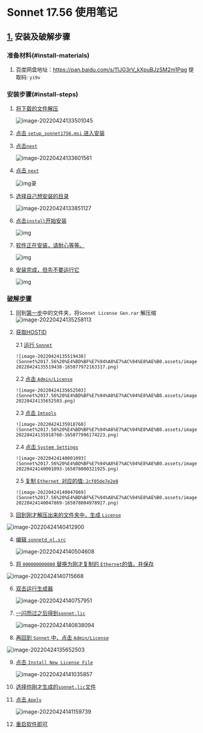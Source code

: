 # Sonnet 17.56 使用笔记

## [1.](#install-method) 安装及破解步骤

### 准备材料(#install-materials)

1. 百度网盘地址：https://pan.baidu.com/s/11JG3rV_kXpuBJzSM2m1Pqg 提取码: `yi9v `

### 安装步骤(#install-steps)

1. [将下载的文件解压](#install-steps-1)

    ![image-20220424133501045](Sonnet%2017.56%20%E4%BD%BF%E7%94%A8%E7%AC%94%E8%AE%B0.assets/image-20220424133501045-16507785055021.png)

2. [点击 `setup_sonnet1756.msi` 进入安装](#install-steps-2)

3. [点击`next`](#install-steps-3)

    ![image-20220424133601561](Sonnet%2017.56%20%E4%BD%BF%E7%94%A8%E7%AC%94%E8%AE%B0.assets/image-20220424133601561-16507785641153.png)

4. [点击 `next`](#install-steps-4)

    ![img](Sonnet%2017.56%20%E4%BD%BF%E7%94%A8%E7%AC%94%E8%AE%B0.assets/202203131641024027.jpg)录

5. [选择自己想安装的目录](#install-steps-5)

    ![image-20220424133851127](Sonnet%2017.56%20%E4%BD%BF%E7%94%A8%E7%AC%94%E8%AE%B0.assets/image-20220424133851127-16507787330647.png)

6. [点击`install`开始安装](#install-steps-6)

    ![img](Sonnet%2017.56%20%E4%BD%BF%E7%94%A8%E7%AC%94%E8%AE%B0.assets/202203131641113811.jpg)

7. [软件正在安装，请耐心等等。](#install-steps-7)

    ![img](Sonnet%2017.56%20%E4%BD%BF%E7%94%A8%E7%AC%94%E8%AE%B0.assets/202203131641155537.jpg)

8. [安装完成，但先不要运行它](#install-steps-8)

    ![img](Sonnet%2017.56%20%E4%BD%BF%E7%94%A8%E7%AC%94%E8%AE%B0.assets/202203131641194116.jpg)

### [破解步骤](#patch-steps)

1. 回到[第一步](#install-steps-1)中的文件夹，将`Sonnet License Gen.rar` 解压缩
    ![image-20220424135258113](Sonnet%2017.56%20%E4%BD%BF%E7%94%A8%E7%AC%94%E8%AE%B0.assets/image-20220424135258113-165077957939515.png)

2. [获取HOSTID](#patch-steps-2)

   2.1 [运行 `Sonnet`](#patch-steps-2-1)

       ![image-20220424135519438](Sonnet%2017.56%20%E4%BD%BF%E7%94%A8%E7%AC%94%E8%AE%B0.assets/image-20220424135519438-165077972163317.png)

   2.2 [点击 `Admin/License`](#patch-steps-2.2)

       ![image-20220424135652503](Sonnet%2017.56%20%E4%BD%BF%E7%94%A8%E7%AC%94%E8%AE%B0.assets/image-20220424135652503.png)

   2.3 [点击 `Imtools`](#patch-steps-2.3)

       ![image-20220424135918760](Sonnet%2017.56%20%E4%BD%BF%E7%94%A8%E7%AC%94%E8%AE%B0.assets/image-20220424135918760-165077996174223.png)

   2.4 [点击 `System Settings`](#patch-steps-2.4)

       ![image-20220424140001093](Sonnet%2017.56%20%E4%BD%BF%E7%94%A8%E7%AC%94%E8%AE%B0.assets/image-20220424140001093-165078000321925.png)

   2.5 [复制 `Ethernet `对应的值: `2cf05de7e2e0`](#patch-steps-2.5)

       ![image-20220424140047869](Sonnet%2017.56%20%E4%BD%BF%E7%94%A8%E7%AC%94%E8%AE%B0.assets/image-20220424140047869-165078004978927.png)

3. [回到刚才解压出来的文件夹中，生成 `License`](#patch-steps-3)

![image-20220424140412900](Sonnet%2017.56%20%E4%BD%BF%E7%94%A8%E7%AC%94%E8%AE%B0.assets/image-20220424140412900-165078025466329.png)

4. [编辑 `sonnetd_nl.src`](#patch-steps-4)

    ![image-20220424140504608](Sonnet%2017.56%20%E4%BD%BF%E7%94%A8%E7%AC%94%E8%AE%B0.assets/image-20220424140504608-165078030746731.png)

4. [将 `000000000000` 替换为刚才复制的 `Ethernet`的值，并保存](#patch-steps-5)

![image-20220424140715668](Sonnet%2017.56%20%E4%BD%BF%E7%94%A8%E7%AC%94%E8%AE%B0.assets/image-20220424140715668.png)

6. [双击运行生成器](#patch-steps-6)

    ![image-20220424140757951](Sonnet%2017.56%20%E4%BD%BF%E7%94%A8%E7%AC%94%E8%AE%B0.assets/image-20220424140757951-165078047972733.png)

7. [ 一闪而过之后得到`sonnet.lic`](#patch-steps-7)

    ![image-20220424140838094](Sonnet%2017.56%20%E4%BD%BF%E7%94%A8%E7%AC%94%E8%AE%B0.assets/image-20220424140838094.png)

8. [再回到 `Sonnet` 中，点击 `Admin/License`](#patch-steps-8)

![image-20220424135652503](Sonnet%2017.56%20%E4%BD%BF%E7%94%A8%E7%AC%94%E8%AE%B0.assets/image-20220424135652503.png)

9. [点击 `Install New License File`](#patch-steps-9)

    ![image-20220424141035857](Sonnet%2017.56%20%E4%BD%BF%E7%94%A8%E7%AC%94%E8%AE%B0.assets/image-20220424141035857-165078063731735.png)

10. [选择你刚才生成的`sonnet.lic`文件](#patch-steps-10)

11. [点击 `Apply`](#patch-steps-11)

     ![image-20220424141159739](Sonnet%2017.56%20%E4%BD%BF%E7%94%A8%E7%AC%94%E8%AE%B0.assets/image-20220424141159739-165078072187537.png)

12. [重启软件即可](#patch-steps-12)